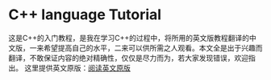 # C++ language Tutorial
这是C++的入门教程，是我在学习C++的过程中，将所用的英文版教程翻译的中文版，一来希望提高自己的水平，二来可以供所需之人观看。本文全是出于兴趣而翻译，不敢保证内容的绝对精确性，仅仅是尽力而为，若大家发现错误，欢迎指出。
这里提供英文原版：[阅读英文原版](http://www.cplusplus.com/doc/tutorial/)

